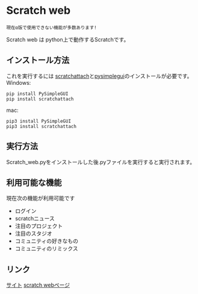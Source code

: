 # Scratch web

```
現在α版で使用できない機能が多数あります!
```

Scratch web は python上で動作するScratchです。

## インストール方法

これを実行するには [scratchattach](https://github.com/TimMcCool/scratchattach)と[pysimplegui](https://www.pysimplegui.org/)のインストールが必要です。
Windows:
```
pip install PySimpleGUI
pip install scratchattach
```
mac:
```
pip3 install PySimpleGUI
pip3 install scratchattach
```

## 実行方法

Scratch_web.pyをインストールした後.pyファイルを実行すると実行されます。

## 利用可能な機能

現在次の機能が利用可能です
- ログイン
- scratchニュース
- 注目のプロジェクト
- 注目のスタジオ
- コミュニティの好きなもの
- コミュニティのリミックス

## リンク

[サイト](https://www.kakeru.f5.si)
[scratch webページ](https://www.kakeru.f5.si/python/web)
